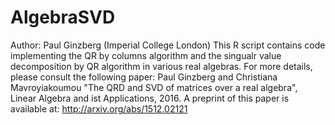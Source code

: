# AlgebraSVD
Author: Paul Ginzberg (Imperial College London)
This R script contains code implementing the QR by columns algorithm and the singualr value decomposition by QR algorithm in various real algebras. For more details, please consult the following paper:
Paul Ginzberg and Christiana Mavroyiakoumou "The QRD and SVD of matrices over a real algebra", Linear Algebra and ist Applications, 2016.
A preprint of this paper is available at:
http://arxiv.org/abs/1512.02121
